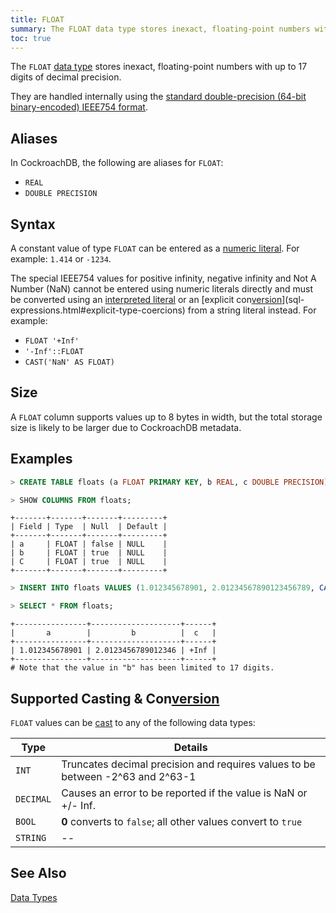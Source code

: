```yaml
---
title: FLOAT
summary: The FLOAT data type stores inexact, floating-point numbers with up to 17 digits in total and at least one digit to the right of the decimal point.
toc: true
---
```


The `FLOAT` [data type](data-types.html) stores inexact, floating-point numbers with up to 17 digits of decimal precision.

They are handled internally using the [standard double-precision
(64-bit binary-encoded) IEEE754 format](https://en.wikipedia.org/wiki/IEEE_floating_point).


## Aliases

In CockroachDB, the following are aliases for `FLOAT`:

- `REAL` 
- `DOUBLE PRECISION` 

## Syntax

A constant value of type `FLOAT` can be entered as a [numeric literal](sql-constants.html#numeric-literals).
For example: `1.414` or `-1234`.

The special IEEE754 values for positive infinity, negative infinity
and Not A Number (NaN) cannot be entered using numeric literals
directly and must be converted using an
[interpreted literal](sql-constants.html#interpreted-literals) or an
[explicit con[version](cluster-settings.html#setting-version)](sql-expressions.html#explicit-type-coercions) from
a string literal instead. For example:

- `FLOAT '+Inf'`
- `'-Inf'::FLOAT`
- `CAST('NaN' AS FLOAT)`

## Size

A `FLOAT` column supports values up to 8 bytes in width, but the total storage size is likely to be larger due to CockroachDB metadata.  

## Examples

~~~ sql
> CREATE TABLE floats (a FLOAT PRIMARY KEY, b REAL, c DOUBLE PRECISION);

> SHOW COLUMNS FROM floats;
~~~
~~~
+-------+-------+-------+---------+
| Field | Type  | Null  | Default |
+-------+-------+-------+---------+
| a     | FLOAT | false | NULL    |
| b     | FLOAT | true  | NULL    |
| C     | FLOAT | true  | NULL    |
+-------+-------+-------+---------+
~~~
~~~ sql
> INSERT INTO floats VALUES (1.012345678901, 2.01234567890123456789, CAST('+Inf' AS FLOAT));

> SELECT * FROM floats;
~~~
~~~ 
+----------------+--------------------+------+
|       a        |         b          |  c   |
+----------------+--------------------+------+
| 1.012345678901 | 2.0123456789012346 | +Inf |
+----------------+--------------------+------+
# Note that the value in "b" has been limited to 17 digits.
~~~

## Supported Casting & Con[version](cluster-settings.html#setting-version)

`FLOAT` values can be [cast](data-types.html#data-type-con[version](cluster-settings.html#setting-version)s-casts) to any of the following data types:

Type | Details
-----|--------
`INT` | Truncates decimal precision and requires values to be between -2^63 and 2^63-1
`DECIMAL` | Causes an error to be reported if the value is NaN or +/- Inf.
`BOOL` |  **0** converts to `false`; all other values convert to `true`
`STRING` | --

## See Also

[Data Types](data-types.html)
